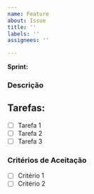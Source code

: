 ```yaml
---
name: Feature
about: Issue
title: ''
labels: ''
assignees: ''

---
```


**Sprint:** 

### Descrição
<!-- Descrição geral da funcionalidade -->

## Tarefas:
<!-- Definir as tarefas necessárias para a implementação da feature -->
- [ ] Tarefa 1
- [ ] Tarefa 2
- [ ] Tarefa 3

### Critérios de Aceitação
<!-- Definir condições obrigatórias para aceitar a feature -->
- [ ] Critério 1
- [ ] Critério 2
